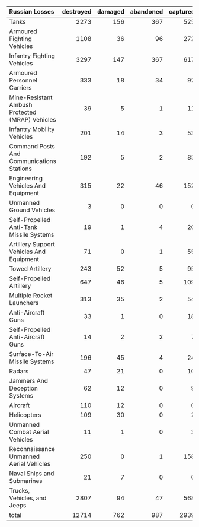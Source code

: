 | Russian Losses                                   |   destroyed |   damaged |   abandoned |   captured |   total |
|:-------------------------------------------------|------------:|----------:|------------:|-----------:|--------:|
| Tanks                                            |        2273 |       156 |         367 |        525 |    3321 |
| Armoured Fighting Vehicles                       |        1108 |        36 |          96 |        272 |    1512 |
| Infantry Fighting Vehicles                       |        3297 |       147 |         367 |        617 |    4428 |
| Armoured Personnel Carriers                      |         333 |        18 |          34 |         92 |     477 |
| Mine-Resistant Ambush Protected  (MRAP) Vehicles |          39 |         5 |           1 |         11 |      56 |
| Infantry Mobility Vehicles                       |         201 |        14 |           3 |         53 |     271 |
| Command Posts And Communications Stations        |         192 |         5 |           2 |         85 |     284 |
| Engineering Vehicles And Equipment               |         315 |        22 |          46 |        152 |     535 |
| Unmanned Ground Vehicles                         |           3 |         0 |           0 |          0 |       3 |
| Self-Propelled Anti-Tank Missile Systems         |          19 |         1 |           4 |         20 |      44 |
| Artillery Support Vehicles And Equipment         |          71 |         0 |           1 |         55 |     127 |
| Towed Artillery                                  |         243 |        52 |           5 |         95 |     395 |
| Self-Propelled Artillery                         |         647 |        46 |           5 |        109 |     807 |
| Multiple Rocket Launchers                        |         313 |        35 |           2 |         54 |     404 |
| Anti-Aircraft Guns                               |          33 |         1 |           0 |         18 |      52 |
| Self-Propelled Anti-Aircraft Guns                |          14 |         2 |           2 |          7 |      25 |
| Surface-To-Air Missile Systems                   |         196 |        45 |           4 |         24 |     269 |
| Radars                                           |          47 |        21 |           0 |         10 |      78 |
| Jammers And Deception Systems                    |          62 |        12 |           0 |          9 |      83 |
| Aircraft                                         |         110 |        12 |           0 |          0 |     122 |
| Helicopters                                      |         109 |        30 |           0 |          2 |     141 |
| Unmanned Combat Aerial Vehicles                  |          11 |         1 |           0 |          3 |      15 |
| Reconnaissance Unmanned Aerial Vehicles          |         250 |         0 |           1 |        158 |     409 |
| Naval Ships and Submarines                       |          21 |         7 |           0 |          0 |      28 |
| Trucks, Vehicles, and Jeeps                      |        2807 |        94 |          47 |        568 |    3516 |
| total                                            |       12714 |       762 |         987 |       2939 |   17402 |